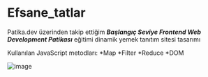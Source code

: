 # Efsane_tatlar

Patika.dev üzerinden takip ettiğim **_Başlangıç Seviye Frontend Web Development Patikası_** eğitimi dinamik yemek tanıtım sitesi tasarımı

Kullanılan JavaScript metodları:
*Map
*Filter
*Reduce
*DOM

![image](https://user-images.githubusercontent.com/95219001/195715981-ece18173-e0e7-4b86-b3b8-a8217c98b49c.png)
